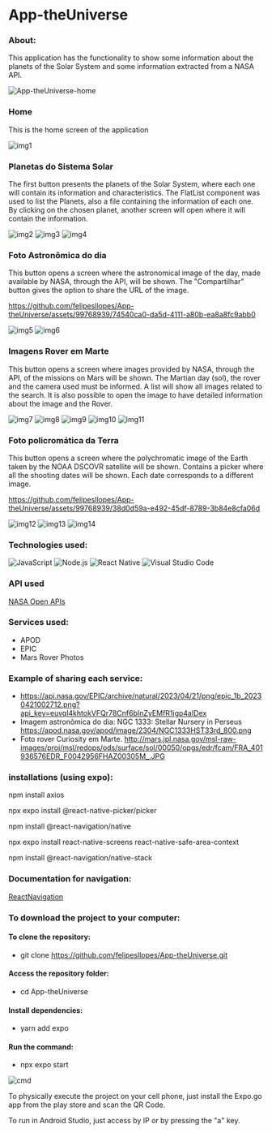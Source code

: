 # App-theUniverse

### About:
This application has the functionality to show some information about the planets of the Solar System and some information extracted from a NASA API.

![App-theUniverse-home](https://github.com/felipesllopes/App-theUniverse/assets/99768939/51e7d32f-a5ad-47eb-be71-cd98310905f6)


### Home
This is the home screen of the application


![img1](https://github.com/felipesllopes/App-theUniverse/assets/99768939/5d5c4930-4db4-462c-9d19-9f54dcdd882f)


### Planetas do Sistema Solar
The first button presents the planets of the Solar System, where each one will contain its information and characteristics. The FlatList component was used to list the Planets, also a file containing the information of each one. By clicking on the chosen planet, another screen will open where it will contain the information.

![img2](https://github.com/felipesllopes/App-theUniverse/assets/99768939/1734daf2-a065-4135-aac7-ea201cefcc35)
![img3](https://github.com/felipesllopes/App-theUniverse/assets/99768939/2ab00b26-28f6-4169-ba49-6dc7245ea878)
![img4](https://github.com/felipesllopes/App-theUniverse/assets/99768939/921b9659-2e77-4323-a47a-94ee89da5969)


### Foto Astronômica do dia
This button opens a screen where the astronomical image of the day, made available by NASA, through the API, will be shown. The "Compartilhar" button gives the option to share the URL of the image.


https://github.com/felipesllopes/App-theUniverse/assets/99768939/74540ca0-da5d-4111-a80b-ea8a8fc9abb0

![img5](https://github.com/felipesllopes/App-theUniverse/assets/99768939/549a58b6-da28-4205-8a06-f55640bf6e52)
![img6](https://github.com/felipesllopes/App-theUniverse/assets/99768939/f2b1257d-b21f-4a0d-82e5-6bbdf8d9cf7b)


### Imagens Rover em Marte
This button opens a screen where images provided by NASA, through the API, of the missions on Mars will be shown. The Martian day (sol), the rover and the camera used must be informed. A list will show all images related to the search. It is also possible to open the image to have detailed information about the image and the Rover.


![img7](https://github.com/felipesllopes/App-theUniverse/assets/99768939/142f22fa-c789-43fc-9202-b66690ee3f3d)
![img8](https://github.com/felipesllopes/App-theUniverse/assets/99768939/72913b1d-b150-446c-9b09-0cf9efef5dd6)
![img9](https://github.com/felipesllopes/App-theUniverse/assets/99768939/1542ff1a-c0ed-49c7-a31b-4eb7cbf6193c)
![img10](https://github.com/felipesllopes/App-theUniverse/assets/99768939/a1f68bce-7750-460d-ad76-b5a766c6aa4c)
![img11](https://github.com/felipesllopes/App-theUniverse/assets/99768939/0ff4ad7b-3c36-4f32-ba5a-047e4a72e064)



### Foto policromática da Terra
This button opens a screen where the polychromatic image of the Earth taken by the NOAA DSCOVR satellite will be shown. Contains a picker where all the shooting dates will be shown. Each date corresponds to a different image.


https://github.com/felipesllopes/App-theUniverse/assets/99768939/38d0d59a-e492-45df-8789-3b84e8cfa06d

![img12](https://github.com/felipesllopes/App-theUniverse/assets/99768939/a7cd65b8-4a58-4181-afa0-2f7dcce44843)
![img13](https://github.com/felipesllopes/App-theUniverse/assets/99768939/5cfbb5ee-f31c-48c5-a0f8-4f76afe42a31)
![img14](https://github.com/felipesllopes/App-theUniverse/assets/99768939/2664498b-9c21-430d-a805-a6aa9deeca89)



### Technologies used:

![JavaScript](https://img.shields.io/badge/JavaScript-F7DF1E?style=for-the-badge&logo=javascript&logoColor=black)
![Node.js](https://img.shields.io/badge/Node.js-43853D?style=for-the-badge&logo=node.js&logoColor=white)
![React Native](https://img.shields.io/badge/React_Native-20232A?style=for-the-badge&logo=react&logoColor=61DAFB)
![Visual Studio Code](https://img.shields.io/badge/Visual_Studio_Code-0078D4?style=for-the-badge&logo=visual%20studio%20code&logoColor=white)


### API used
[NASA Open APIs](https://api.nasa.gov/)
 
### Services used:

- APOD
- EPIC
- Mars Rover Photos


### Example of sharing each service:

- https://api.nasa.gov/EPIC/archive/natural/2023/04/21/png/epic_1b_20230421002712.png?api_key=euvql4khtokVFQr78Cnf6bInZyEMfR1igp4aIDex
- Imagem astronômica do dia: NGC 1333: Stellar Nursery in Perseus 
https://apod.nasa.gov/apod/image/2304/NGC1333HST33rd_800.png
- Foto rover Curiosity em Marte. 
http://mars.jpl.nasa.gov/msl-raw-images/proj/msl/redops/ods/surface/sol/00050/opgs/edr/fcam/FRA_401936576EDR_F0042956FHAZ00305M_.JPG


### installations (using expo):
  
 npm install axios
  
 npx expo install @react-native-picker/picker
 
 npm install @react-navigation/native
 
 npx expo install react-native-screens react-native-safe-area-context
 
 npm install @react-navigation/native-stack
 
 
 ### Documentation for navigation:
 
 [ReactNavigation](https://reactnavigation.org/docs/getting-started/)


### To download the project to your computer:

#### To clone the repository:
- git clone https://github.com/felipesllopes/App-theUniverse.git

#### Access the repository folder:
- cd App-theUniverse

#### Install dependencies:
- yarn add expo

#### Run the command:
- npx expo start

![cmd](https://github.com/felipesllopes/App-theUniverse/assets/99768939/06a6cf89-62b7-494f-acd4-291c47990efd)


To physically execute the project on your cell phone, just install the Expo.go app from the play store and scan the QR Code.

To run in Android Studio, just access by IP or by pressing the "a" key.
